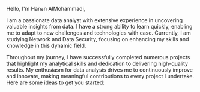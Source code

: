 Hello, I'm Hanهn AlMohammadi,

I am a passionate data analyst with extensive experience in uncovering valuable insights from data. I have a strong ability to learn quickly, enabling me to adapt to new challenges and technologies with ease. Currently, I am studying Network and Data Security, focusing on enhancing my skills and knowledge in this dynamic field.

Throughout my journey, I have successfully completed numerous projects that highlight my analytical skills and dedication to delivering high-quality results. My enthusiasm for data analysis drives me to continuously improve and innovate, making meaningful contributions to every project I undertake.
Here are some ideas to get you started:
